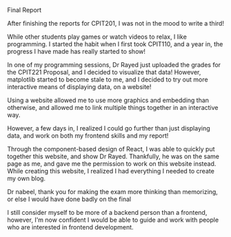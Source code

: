 Final Report

After finishing the reports for CPIT201, I was not in the mood to write a third!

While other students play games or watch videos to relax, I like programming. I started the habit when I first took CPIT110, and a year in, the progress I have made has really started to show!

In one of my programming sessions, Dr Rayed just uploaded the grades for the CPIT221 Proposal, and I decided to visualize that data! However, matplotlib started to become stale to me, and I decided to try out more interactive means of displaying data, on a website!

Using a website allowed me to use more graphics and embedding than otherwise, and allowed me to link multiple things together in an interactive way.

However, a few days in, I realized I could go further than just displaying data, and work on both my frontend skills and my report!

Through the component-based design of React, I was able to quickly put together this website, and show Dr Rayed. Thankfully, he was on the same page as me, and gave me the permission to work on this website instead. While creating this website, I realized I had everything I needed to create my own blog.

Dr nabeel, thank you for making the exam more thinking than memorizing, or else I would have done badly on the final

I still consider myself to be more of a backend person than a frontend, however, I'm now confident I would be able to guide and work with people who are interested in frontend development.